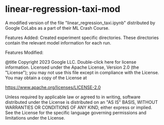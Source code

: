 # linear-regression-taxi-mod
A modified version of the file "linear_regression_taxi.ipynb" distributed by Google CoLabs as a part of their ML Crash Course. 

Features Added:
    Created experiment specific directories. These directories contain the relevant model information for each run.

Features Modified:

@title Copyright 2023 Google LLC. Double-click here for license information.
 Licensed under the Apache License, Version 2.0 (the "License");
 you may not use this file except in compliance with the License.
 You may obtain a copy of the License at

 https://www.apache.org/licenses/LICENSE-2.0

 Unless required by applicable law or agreed to in writing, software
 distributed under the License is distributed on an "AS IS" BASIS,
 WITHOUT WARRANTIES OR CONDITIONS OF ANY KIND, either express or implied.
 See the License for the specific language governing permissions and
 limitations under the License.
